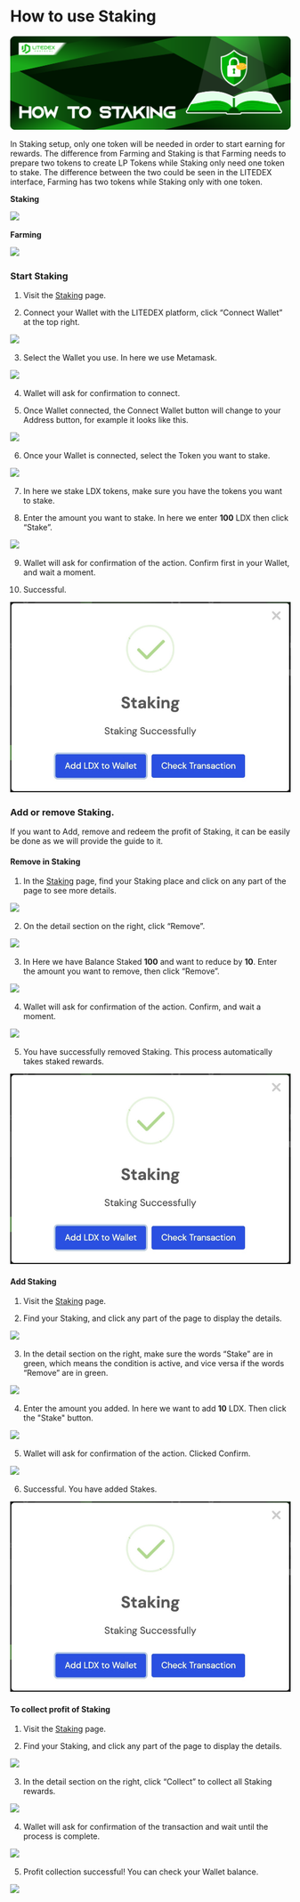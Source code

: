 # How to use Staking

![](../../.gitbook/assets/9.-how-to-staking.svg)

In Staking setup, only one token will be needed in order to start earning for rewards. The difference from Farming and Staking is that Farming needs to prepare two tokens to create LP Tokens while Staking only need one token to stake. The difference between the two could be seen in the LITEDEX interface, Farming has two tokens while Staking only with one token.‌‌

**Staking**

![](https://gblobscdn.gitbook.com/assets%2F-Mfq-xr1Ba1zZ4TSvXC0%2F-Mh2DdTJRJSE6iZORIeM%2F-Mh2V7TjLQw1DFyIOKu7%2F626A5980-C2BE-4B30-B5ED-423956603C42_1_201_a.jpeg?alt=media&token=de97bcf4-8e39-4121-afea-1994ed64f8d6)

**Farming**

![](https://gblobscdn.gitbook.com/assets%2F-Mfq-xr1Ba1zZ4TSvXC0%2F-Mh2DdTJRJSE6iZORIeM%2F-Mh2VBlpiXHKvJX7F73Q%2F43181C1B-A526-4656-991E-A593C41D387C_1_201_a.jpeg?alt=media&token=e424bed5-91a7-43d1-8c66-2090aa45f5aa)

### **Start Staking** <a id="start-staking"></a>

1. Visit the [Staking](https://app.litedex.io/staking) page.‌

2. Connect your Wallet with the LITEDEX platform, click “Connect Wallet” at the top right.‌

![](https://gblobscdn.gitbook.com/assets%2F-Mfq-xr1Ba1zZ4TSvXC0%2F-Mh2DdTJRJSE6iZORIeM%2F-Mh2WHg2UjWIekBmiiFY%2FD050B3A2-7C95-4952-AEE4-9BA007058EFF_4_5005_c.jpeg?alt=media&token=4d127472-552d-4d33-a1c6-5cc7bd27ff4d)

3. Select the Wallet you use. In here we use Metamask.‌

![](https://gblobscdn.gitbook.com/assets%2F-Mfq-xr1Ba1zZ4TSvXC0%2F-Mh2DdTJRJSE6iZORIeM%2F-Mh2X3SQHlnpRImrJ3TH%2FECAA01A7-4E71-4CB0-AD18-58DA68C83775_1_105_c.jpeg?alt=media&token=66918dc5-147f-4fbf-a7ef-3b9c3013839f)

4. Wallet will ask for confirmation to connect.‌

5. Once Wallet connected, the Connect Wallet button will change to your Address button, for example it looks like this.‌

![](https://gblobscdn.gitbook.com/assets%2F-Mfq-xr1Ba1zZ4TSvXC0%2F-Mh2DdTJRJSE6iZORIeM%2F-Mh2XX9yS_-XKelCS9lo%2F89C43009-FAF6-4614-B50B-5EBA33E6756D_4_5005_c.jpeg?alt=media&token=4c2b9509-cae1-4b56-9669-adfdc9fec9e7)

6. Once your Wallet is connected, select the Token you want to stake.‌

![](https://gblobscdn.gitbook.com/assets%2F-Mfq-xr1Ba1zZ4TSvXC0%2F-Mh2DdTJRJSE6iZORIeM%2F-Mh2XoK3UGBpT_p6qP0u%2F626A5980-C2BE-4B30-B5ED-423956603C42_1_201_a.jpeg?alt=media&token=e522bed6-5c8e-4cc5-93d4-5c814bd62593)

7. In here we stake LDX tokens, make sure you have the tokens you want to stake.‌

8. Enter the amount you want to stake. In here we enter **100** LDX then click “Stake”.‌

![](https://gblobscdn.gitbook.com/assets%2F-Mfq-xr1Ba1zZ4TSvXC0%2F-Mh2DdTJRJSE6iZORIeM%2F-Mh2ZxeTMS1LKCg0-Nvf%2F093F8BC6-E51B-455A-9316-DFFA0EC9F986_4_5005_c.jpeg?alt=media&token=61fe1a04-6502-4679-8fab-8d084c0b5977)

9. Wallet will ask for confirmation of the action. Confirm first in your Wallet, and wait a moment.‌

10. Successful.‌

![](../../.gitbook/assets/b1deb526-99ba-40da-aeda-f4c16e72deb7_1_201_a%20%286%29.jpeg)

### **Add or remove Staking.** <a id="add-or-remove-staking"></a>

If you want to Add, remove and redeem the profit of Staking, it can be easily be done as we will provide the guide to it.‌

#### Remove in Staking <a id="remove-in-staking"></a>

1. In the [Staking](https://app.litedex.io/staking) page, find your Staking place and click on any part of the page to see more details.‌

![](https://gblobscdn.gitbook.com/assets%2F-Mfq-xr1Ba1zZ4TSvXC0%2F-Mh2DdTJRJSE6iZORIeM%2F-Mh2h7ZzxwesqmRtRTUF%2FF706C51A-7461-49F9-BDA9-885FF6D82E6F_1_105_c.jpeg?alt=media&token=c772c72b-0046-473b-857a-a9b52e5543bb)

2. On the detail section on the right, click “Remove”.‌

![](https://gblobscdn.gitbook.com/assets%2F-Mfq-xr1Ba1zZ4TSvXC0%2F-Mh2DdTJRJSE6iZORIeM%2F-Mh2cgKU4mgXczVv_uWh%2F1E032DC4-04CC-47AD-8BD4-3DFAFBA50AD8_4_5005_c.jpeg?alt=media&token=abffcb52-7cbc-439b-aeb0-abe89d7026ef)

3. In Here we have Balance Staked **100** and want to reduce by **10**. Enter the amount you want to remove, then click “Remove”.‌

![](https://gblobscdn.gitbook.com/assets%2F-Mfq-xr1Ba1zZ4TSvXC0%2F-MhBpGT1tTlYorOuZtge%2F-MhBxQU0PQI1a78k1JBz%2F56A02CB1-06C4-4A69-ACFE-CBD7A2B22FFD_4_5005_c.jpeg?alt=media&token=7bc483aa-f8af-43c0-a519-1cffe74d359e)

4. Wallet will ask for confirmation of the action. Confirm, and wait a moment.‌

![](https://gblobscdn.gitbook.com/assets%2F-Mfq-xr1Ba1zZ4TSvXC0%2F-Mh2DdTJRJSE6iZORIeM%2F-Mh2d9JV3gI5h9aJYVRK%2F653A3544-6CE3-444D-BF59-CFADD7CAA986_4_5005_c.jpeg?alt=media&token=e18ae51d-5d1e-4602-a253-8ca90ab6b48d)

5. You have successfully removed Staking. This process automatically takes staked rewards.‌

![](../../.gitbook/assets/b1deb526-99ba-40da-aeda-f4c16e72deb7_1_201_a%20%284%29.jpeg)

#### **Add Staking** <a id="add-staking"></a>

1. Visit the [Staking](https://app.litedex.io/staking) page.‌

2. Find your Staking, and click any part of the page to display the details.‌

![](https://gblobscdn.gitbook.com/assets%2F-Mfq-xr1Ba1zZ4TSvXC0%2F-Mh2DdTJRJSE6iZORIeM%2F-Mh2h7ZzxwesqmRtRTUF%2FF706C51A-7461-49F9-BDA9-885FF6D82E6F_1_105_c.jpeg?alt=media&token=c772c72b-0046-473b-857a-a9b52e5543bb)

3. In the detail section on the right, make sure the words “Stake” are in green, which means the condition is active, and vice versa if the words “Remove” are in green.‌

![](https://gblobscdn.gitbook.com/assets%2F-Mfq-xr1Ba1zZ4TSvXC0%2F-Mh2DdTJRJSE6iZORIeM%2F-Mh2jjFHf8cZMWyGWTYz%2F5F9779D8-9221-4693-90E2-90CD708AFE0C_4_5005_c.jpeg?alt=media&token=f762517d-e0ba-4e23-a24b-0d6c5b8cd756)

4. Enter the amount you added. In here we want to add **10** LDX. Then click the "Stake" button.‌

![](https://gblobscdn.gitbook.com/assets%2F-Mfq-xr1Ba1zZ4TSvXC0%2F-Mh2DdTJRJSE6iZORIeM%2F-Mh2kE74wvjGJCK8Wlvw%2F4A45F6C2-7CA7-4C3A-B2F4-FD227D705D8F_4_5005_c.jpeg?alt=media&token=06a1902e-831b-458f-8e94-841ddb5476a2)

5. Wallet will ask for confirmation of the action. Clicked Confirm.‌

![](https://gblobscdn.gitbook.com/assets%2F-Mfq-xr1Ba1zZ4TSvXC0%2F-Mh2DdTJRJSE6iZORIeM%2F-Mh2kpZeVlYiUwkyDuUX%2F9F0A6E16-654C-43B0-94DA-857BC10B8793_4_5005_c.jpeg?alt=media&token=e663cda1-07c9-481a-8d5b-71a8e9f2dbe6)

6. Successful. You have added Stakes.‌

![](../../.gitbook/assets/b1deb526-99ba-40da-aeda-f4c16e72deb7_1_201_a%20%284%29.jpeg)

#### **To collect profit of Staking** <a id="to-collect-profit-of-staking"></a>

1. Visit the [Staking](https://app.litedex.io/staking) page.‌

2. Find your Staking, and click any part of the page to display the details.‌

![](https://gblobscdn.gitbook.com/assets%2F-Mfq-xr1Ba1zZ4TSvXC0%2F-Mh2DdTJRJSE6iZORIeM%2F-Mh2n_hjisw8ObjwUXye%2FC544A3A9-0EC0-40E8-BF4A-14C0537C9298_1_105_c.jpeg?alt=media&token=c434a819-e915-4ed7-9bb5-244160be2153)

3. In the detail section on the right, click “Collect” to collect all Staking rewards.‌

![](https://gblobscdn.gitbook.com/assets%2F-Mfq-xr1Ba1zZ4TSvXC0%2F-Mh2DdTJRJSE6iZORIeM%2F-Mh2nh4n7wdqXAYz_VGq%2FB57576AF-4E75-413F-9EDF-ADBF64612788_4_5005_c.jpeg?alt=media&token=011dcfa2-bcf1-4ddb-bebf-f3e22de07de1)

4. Wallet will ask for confirmation of the transaction and wait until the process is complete.‌

![](https://gblobscdn.gitbook.com/assets%2F-Mfq-xr1Ba1zZ4TSvXC0%2F-Mh2DdTJRJSE6iZORIeM%2F-Mh2nxCJN6zaEuoINTzp%2FAEBFC007-42F2-4E4F-BECF-19E3676551CB_4_5005_c.jpeg?alt=media&token=d756ff9e-593f-44a0-9730-7b4ee3dc3723)

5. Profit collection successful! You can check your Wallet balance.

![](https://gblobscdn.gitbook.com/assets%2F-Mfq-xr1Ba1zZ4TSvXC0%2F-Mh2DdTJRJSE6iZORIeM%2F-Mh2o-BkBvvtFxj6ApoU%2F01218E78-2DBF-40A9-9D21-EAA501B1EE48_4_5005_c.jpeg?alt=media&token=3649664a-3bcb-48b4-9607-ca8fbca7273d)

